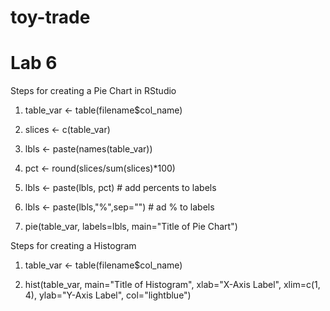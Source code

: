# toy-trade

# Lab 6

Steps for creating a Pie Chart in RStudio

1. table_var <- table(filename$col_name)

2. slices <- c(table_var)

3. lbls <- paste(names(table_var))

4. pct <- round(slices/sum(slices)*100)

5. lbls <- paste(lbls, pct) # add percents to labels

6. lbls <- paste(lbls,"%",sep="") # ad % to labels

7. pie(table_var, labels=lbls, main="Title of Pie Chart")


Steps for creating a Histogram

1. table_var <- table(filename$col_name)

2. hist(table_var, main="Title of Histogram", xlab="X-Axis Label", xlim=c(1, 4), ylab="Y-Axis Label", col="lightblue")